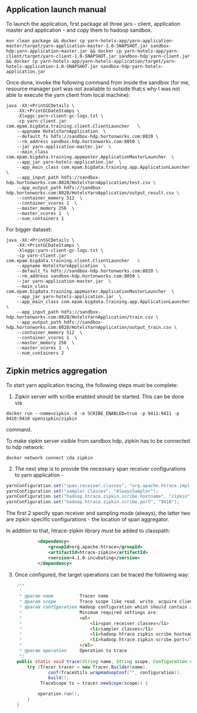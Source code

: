 ## Application launch manual

To launch the application, first package all three jars - client, application master and application - and copy them to hadoop sandbox.
```
mvn clean package && docker cp yarn-hotels-app/yarn-application-master/target/yarn-application-master-1.0-SNAPSHOT.jar sandbox-hdp:yarn-application-master.jar && docker cp yarn-hotels-app/yarn-client/target/yarn-client-1.0-SNAPSHOT.jar sandbox-hdp:yarn-client.jar && docker cp yarn-hotels-app/yarn-hotels-application/target/yarn-hotels-application-1.0-SNAPSHOT.jar sandbox-hdp:yarn-hotels-application.jar
```

Once done, invoke the following command from inside the sandbox 
(for me, resource manager port was not available to outside that;s why I was not able to execute the yarn client from local machine):
```
java -XX:+PrintGCDetails \
    -XX:+PrintGCDateStamps \
    -Xloggc:yarn-client-gc-logs.txt \
    -cp yarn-client.jar com.epam.bigdata.training.client.ClientLauncher   \
    --appname HotelsYarnApplication  \
    --default_fs hdfs://sandbox-hdp.hortonworks.com:8020 \
    --rm_address sandbox-hdp.hortonworks.com:8050 \
    --jar yarn-application-master.jar  \
    --main_class com.epam.bigdata.training.appmaster.ApplicationMasterLauncher  \
    --app_jar yarn-hotels-application.jar  \
    --app_main_class com.epam.bigdata.training.app.ApplicationLauncher  \
    --app_input_path hdfs://sandbox-hdp.hortonworks.com:8020/HotelsYarnApplication/test.csv \
    --app_output_path hdfs://sandbox-hdp.hortonworks.com:8020/HotelsYarnApplication/output_result.csv \
    --container_memory 512  \
    --container_vcores 1  \
    --master_memory 256  \
    --master_vcores 1  \
    --num_containers 1
```

For bigger dataset:
```
java -XX:+PrintGCDetails \
    -XX:+PrintGCDateStamps \
    -Xloggc:yarn-client-gc-logs.txt \
    -cp yarn-client.jar com.epam.bigdata.training.client.ClientLauncher   \
    --appname HotelsYarnApplication  \
    --default_fs hdfs://sandbox-hdp.hortonworks.com:8020 \
    --rm_address sandbox-hdp.hortonworks.com:8050 \
    --jar yarn-application-master.jar  \
    --main_class com.epam.bigdata.training.appmaster.ApplicationMasterLauncher  \
    --app_jar yarn-hotels-application.jar  \
    --app_main_class com.epam.bigdata.training.app.ApplicationLauncher  \
    --app_input_path hdfs://sandbox-hdp.hortonworks.com:8020/HotelsYarnApplication/train.csv \
    --app_output_path hdfs://sandbox-hdp.hortonworks.com:8020/HotelsYarnApplication/output_train.csv \
    --container_memory 512  \
    --container_vcores 1  \
    --master_memory 256  \
    --master_vcores 1  \
    --num_containers 2
```

## Zipkin metrics aggregation

To start yarn application tracing, the following steps must be complete:

1. Zipkin server with scribe enabled should be started. This can be done via
```
docker run --name=zipkin -d -e SCRIBE_ENABLED=true -p 9411:9411 -p 9410:9410 openzipkin/zipkin
```
command.

To make sipkin server visible from sandbox hdp, zipkin has to be connected to hdp network:
```
docker network connect cda zipkin
```

2. The next step is to provide the necessary span receiver configurations
to yarn application - 
```java
yarnConfiguration.set("span.receiver.classes", "org.apache.htrace.impl.ZipkinSpanReceiver");
yarnConfiguration.set("sampler.classes", "AlwaysSampler");
yarnConfiguration.set("hadoop.htrace.zipkin.scribe.hostname", "zipkin");
yarnConfiguration.set("hadoop.htrace.zipkin.scribe.port", "9410");
```

The first 2 specify span receiver and sampling mode (always), 
the latter two are zipkin specific configurations - the location of span aggregator.

In addition to that, htrace-zipkin library must be added to classpath: 
```xml
            <dependency>
                <groupId>org.apache.htrace</groupId>
                <artifactId>htrace-zipkin</artifactId>
                <version>4.1.0-incubating</version>
            </dependency>
```
3. Once configured, the target operations can be traced the following way:
```java
    /**
     *
     * @param name          Tracer name
     * @param scope         Trace scope like read, write, acquire client, etc.
     * @param configuration Hadoop configuration whish should contain zipkin server settings and tracer config.
     *                      Minimum required settings are:
     *                      <ul>
     *                          <li>span.receiver.classes</li>
     *                          <li>sampler.classes</li>
     *                          <li>hadoop.htrace.zipkin.scribe.hostname</li>
     *                          <li>hadoop.htrace.zipkin.scribe.port</li>
     *                      </ul>
     * @param operation     Operation to trace.
     */
    public static void trace(String name, String scope, Configuration configuration, Runnable operation) {
        try (Tracer tracer = new Tracer.Builder(name).
                conf(TraceUtils.wrapHadoopConf("", configuration)).
                build();
             TraceScope ts = tracer.newScope(scope)) {

            operation.run();
        }
    }
```
